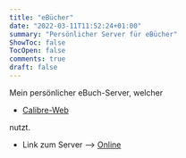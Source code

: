 ```yaml
---
title: "eBücher"
date: "2022-03-11T11:52:24+01:00"
summary: "Persönlicher Server für eBücher"
ShowToc: false
TocOpen: false
comments: true
draft: false
---
```


Mein persönlicher eBuch-Server, welcher

+ [Calibre-Web](https://github.com/janeczku/calibre-web)

nutzt.

+ Link zum Server --> [Online](https://book.mjindra.eu)
